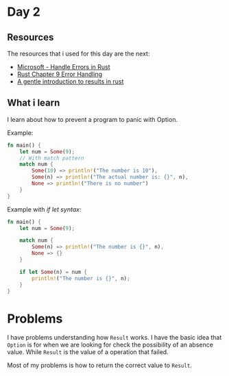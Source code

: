 # Day 2

## Resources

The resources that i used for this day are the next:

- [Microsoft - Handle Errors in Rust](https://docs.microsoft.com/en-us/learn/modules/rust-error-handling/)
- [Rust Chapter 9 Error Handling](https://doc.rust-lang.org/book/ch09-00-error-handling.html)
- [A gentle introduction to results in rust](https://www.newline.co/@lsunsi/a-gentle-introduction-to-results-in-rust--b0391487)

## What i learn

I learn about how to prevent a program to panic with Option<T>.

Example: 
```rs
fn main() {
    let num = Some(9);
    // With match pattern
    match num {
        Some(10) => println!("The number is 10"),
        Some(n) => println!("The actual number is: {}", n),
        None => println!("There is no number")
    }
}
```

Example with *if let syntax*:
```rs
fn main() {
    let num = Some(9);

    match num {
        Some(n) => println!("The number is {}", n),
        None => {}
    }

    if let Some(n) = num {
        println!("The number is {}", n);
    }
}

```

# Problems

I have problems understanding how `Result` works. I have the basic idea that `Option` is for when we are looking for check the possibility of an absence value. While `Result` is the value of a operation that failed.

Most of my problems is how to return the correct value to `Result`.